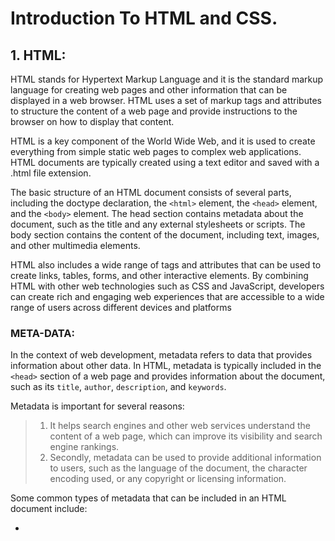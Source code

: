 # Introduction To HTML and CSS.

## 1. HTML:
HTML stands for Hypertext Markup Language and it is the standard markup language for creating web pages and other 
information that can be displayed in a web browser. HTML uses a set of markup tags and attributes to structure the 
content of a web page and provide instructions to the browser on how to display that content.

HTML is a key component of the World Wide Web, and it is used to create everything from simple static web pages to 
complex web applications. HTML documents are typically created using a text editor and saved with a .html file extension.

The basic structure of an HTML document consists of several parts, including the doctype declaration, the `<html>` element, 
the `<head>` element, and the `<body>` element. The head section contains metadata about the document, such as the title and any 
external stylesheets or scripts. The body section contains the content of the document, including text, images, and other multimedia elements.

HTML also includes a wide range of tags and attributes that can be used to create links, tables, forms, and other interactive elements. 
By combining HTML with other web technologies such as CSS and JavaScript, developers can create rich and engaging web experiences that 
are accessible to a wide range of users across different devices and platforms

### META-DATA:
In the context of web development, metadata refers to data that provides information about other data. In HTML, metadata is typically 
included in the `<head>` section of a web page and provides information about the document, such as its `title`, `author`, `description`, and `keywords`.

Metadata is important for several reasons:

>1. It helps search engines and other web services understand the content of a web page, which can improve its 
visibility and search engine rankings.
>2. Secondly, metadata can be used to provide additional information to users, such as the language of the document, 
the character encoding used, or any copyright or licensing information.

Some common types of metadata that can be included in an HTML document include:

* **<title>:** The title of the document, which appears in the browser tab and is used by search engines and social media platforms.
  * **<meta name="description" content="...">:** A brief summary or description of the content of the document, which is often used by 
  search engines to generate snippets in search results.
  * **<meta name="keywords" content="...">:** A list of keywords or phrases that are relevant to the content of the document, which can help 
  search engines understand the content and improve search engine rankings.
  * **<meta name="viewport" content="width=device-width, initial-scale=1.0">:** Specifies how the document should be displayed on different devices, such as smartphones or tablets.
  * **<link rel="stylesheet" href="...">:** Links to an external stylesheet that defines the visual style and layout of the document.
  * **<script src="..."></script>:** Links to an external JavaScript file that adds interactivity and functionality to the document.
Overall, metadata is an important aspect of web development that can help improve the visibility and accessibility of web pages, as well as provide additional information to users and web services.
  
```HTML
<html>
<head>
<link rel="stylesheet" href="https://cdnjs.cloudflare.com/ajax/libs/font-awesome/4.7.0/css/font-awesome.min.css">
  </head>
<body>

<h2 style="text-align:center">User Profile Card</h2>

<div class="card">
  <img src="/w3images/team2.jpg" alt="John" style="width:100%">
  <h1>John Doe</h1>
  <p class="title">CEO & Founder, Example</p>
  <p>Harvard University</p>
  <div style="margin: 24px 0;">
    <a href="#"><i class="fa fa-dribbble"></i></a> 
    <a href="#"><i class="fa fa-twitter"></i></a>  
    <a href="#"><i class="fa fa-linkedin"></i></a>  
    <a href="#"><i class="fa fa-facebook"></i></a> 
  </div>
  <p><button>Contact</button></p>
</div>

</body>
</html>
  ```

## 1. CSS:
